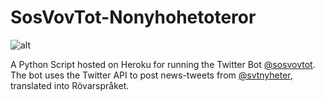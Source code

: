 # SosVovTot-Nonyhohetoteror
![alt](https://pbs.twimg.com/profile_banners/1543388377571106816/1656885653/1500x500)

A Python Script hosted on Heroku for running the Twitter Bot [@sosvovtot](https://twitter.com/sosvovtot).
The bot uses the Twitter API to post news-tweets from [@svtnyheter](https://twitter.com/svtnyheter), translated into Rövarspråket.
